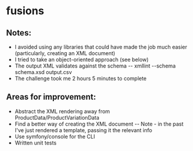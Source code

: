 # fusions

## Notes:

- I avoided using any libraries that could have made the job much easier (particularly, creating an XML document)
- I tried to take an object-oriented approach (see below)
- The output XML validates against the schema
-- xmllint --schema schema.xsd output.csv
- The challenge took me 2 hours 5 minutes to complete

## Areas for improvement:

- Abstract the XML rendering away from ProductData/ProductVariationData
- Find a better way of creating the XML document
-- Note - in the past I've just rendered a template, passing it the relevant info
- Use symfony/console for the CLI
- Written unit tests
